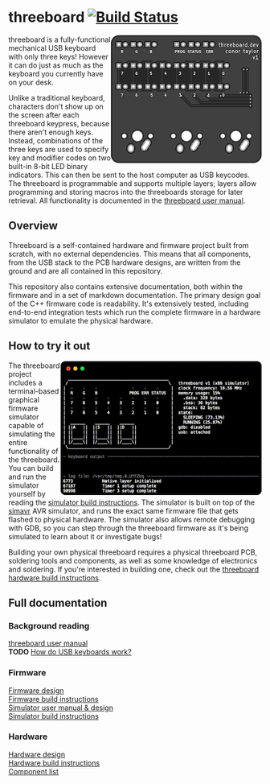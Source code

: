 # threeboard [![Build Status](https://travis-ci.com/taylorconor/threeboard.svg?token=2Am1JHeqFB3E9FdETW4w&branch=master)](https://travis-ci.com/taylorconor/threeboard)

<img src="documentation/images/top.png" align="right"/>

threeboard is a fully-functional mechanical USB keyboard with only three keys! However it can do just as much as the keyboard you currently have on your desk.

Unlike a traditional keyboard, characters don't show up on the screen after each threeboard keypress, because there aren't enough keys. Instead, combinations of the three keys are used to specify key and modifier codes on two built-in 8-bit LED binary indicators. This can then be sent to the host computer as USB keycodes. The threeboard is programmable and supports multiple layers; layers allow programming and storing macros into the threeboards storage for later retrieval. All functionality is documented in the [threeboard user manual](documentation/threeboard/threeboard_user_manual.md).

## Overview

Threeboard is a self-contained hardware and firmware project built from scratch, with no external dependencies. This means that all components, from the USB stack to the PCB hardware designs, are written from the ground and are all contained in this repository.

This repository also contains extensive documentation, both within the firmware and in a set of markdown documentation. The primary design goal of the C++ firmware code is readability. It's extensively tested, including end-to-end integration tests which run the complete firmware in a hardware simulator to emulate the physical hardware.

## How to try it out

<img src="documentation/images/helloworld.gif" align="right" width="400" />

The threeboard project includes a terminal-based graphical firmware simulator capable of simulating the entire functionality of the threeboard. You can build and run the simulator yourself by reading the [simulator build instructions](documentation/threeboard/simulator_build_instructions.md). The simulator is built on top of the [simavr](https://github.com/buserror/simavr) AVR simulator, and runs the exact same firmware file that gets flashed to physical hardware. The simulator also allows remote debugging with GDB, so you can step through the threeboard firmware as it's being simulated to learn about it or investigate bugs!

Building your own physical threeboard requires a physical threeboard PCB, soldering tools and components, as well as some knowledge of electronics and soldering. If you're interested in building one, check out the [threeboard hardware build instructions](documentation/threeboard/hardware_build_instructions.md).

## Full documentation
<!-- TODO: add links to relevant documentation. -->
### Background reading 
[threeboard user manual](documentation/threeboard/threeboard_user_manual.md)  
**TODO** [How do USB keyboards work?](documentation/threeboard/how_usb_keyboards_work.md) 

### Firmware
[Firmware design](documentation/threeboard/firmware_design.md)  
[Firmware build instructions](documentation/threeboard/firmware_build_instructions.md)  
[Simulator user manual & design](documentation/threeboard/simulator_manual_and_design.md)  
[Simulator build instructions](documentation/threeboard/simulator_build_instructions.md)  

### Hardware
[Hardware design](documentation/threeboard/hardware_design.md)  
[Hardware build instructions](documentation/threeboard/hardware_build_instructions.md)  
[Component list](documentation/threeboard/component_list.md)
